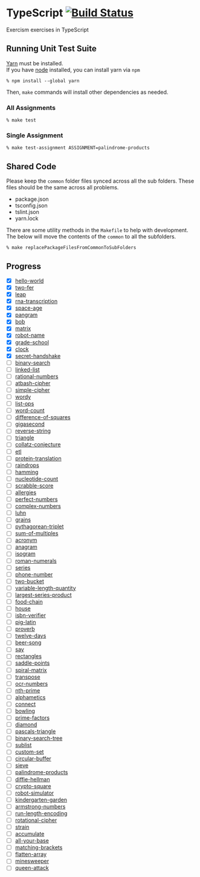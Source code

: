 # TypeScript [![Build Status](https://travis-ci.org/exercism/typescript.svg?branch=master)](https://travis-ci.org/exercism/typescript)

Exercism exercises in TypeScript

## Running Unit Test Suite

[Yarn](https://yarnpkg.com/en/docs/install) must be installed.  
If you have [node](https://nodejs.org) installed, you can install yarn via `npm`

    % npm install --global yarn

Then, `make` commands will install other dependencies as needed.

### All Assignments

    % make test

### Single Assignment

    % make test-assignment ASSIGNMENT=palindrome-products

## Shared Code

Please keep the `common` folder files synced across all the sub folders. These files should be the same across all problems.

- package.json
- tsconfig.json
- tslint.json
- yarn.lock

There are some utility methods in the `Makefile` to help with development. The below will move the contents of the `common` to all the subfolders.

    % make replacePackageFilesFromCommonToSubFolders

## Progress

- [x] [hello-world](https://github.com/Samuel-Lewis/typescript/tree/master/exercises/hello-world)
- [x] [two-fer](https://github.com/Samuel-Lewis/typescript/tree/master/exercises/two-fer)
- [x] [leap](https://github.com/Samuel-Lewis/typescript/tree/master/exercises/leap)
- [x] [rna-transcription](https://github.com/Samuel-Lewis/typescript/tree/master/exercises/rna-transcription)
- [x] [space-age](https://github.com/Samuel-Lewis/typescript/tree/master/exercises/space-age)
- [x] [pangram](https://github.com/Samuel-Lewis/typescript/tree/master/exercises/pangram)
- [x] [bob](https://github.com/Samuel-Lewis/typescript/tree/master/exercises/bob)
- [x] [matrix](https://github.com/Samuel-Lewis/typescript/tree/master/exercises/matrix)
- [x] [robot-name](https://github.com/Samuel-Lewis/typescript/tree/master/exercises/robot-name)
- [x] [grade-school](https://github.com/Samuel-Lewis/typescript/tree/master/exercises/grade-school)
- [x] [clock](https://github.com/Samuel-Lewis/typescript/tree/master/exercises/clock)
- [x] [secret-handshake](https://github.com/Samuel-Lewis/typescript/tree/master/exercises/secret-handshake)
- [ ] [binary-search](https://github.com/Samuel-Lewis/typescript/tree/master/exercises/binary-search)
- [ ] [linked-list](https://github.com/Samuel-Lewis/typescript/tree/master/exercises/linked-list)
- [ ] [rational-numbers](https://github.com/Samuel-Lewis/typescript/tree/master/exercises/rational-numbers)
- [ ] [atbash-cipher](https://github.com/Samuel-Lewis/typescript/tree/master/exercises/atbash-cipher)
- [ ] [simple-cipher](https://github.com/Samuel-Lewis/typescript/tree/master/exercises/simple-cipher)
- [ ] [wordy](https://github.com/Samuel-Lewis/typescript/tree/master/exercises/wordy)
- [ ] [list-ops](https://github.com/Samuel-Lewis/typescript/tree/master/exercises/list-ops)
- [ ] [word-count](https://github.com/Samuel-Lewis/typescript/tree/master/exercises/word-count)
- [ ] [difference-of-squares](https://github.com/Samuel-Lewis/typescript/tree/master/exercises/difference-of-squares)
- [ ] [gigasecond](https://github.com/Samuel-Lewis/typescript/tree/master/exercises/gigasecond)
- [ ] [reverse-string](https://github.com/Samuel-Lewis/typescript/tree/master/exercises/reverse-string)
- [ ] [triangle](https://github.com/Samuel-Lewis/typescript/tree/master/exercises/triangle)
- [ ] [collatz-conjecture](https://github.com/Samuel-Lewis/typescript/tree/master/exercises/collatz-conjecture)
- [ ] [etl](https://github.com/Samuel-Lewis/typescript/tree/master/exercises/etl)
- [ ] [protein-translation](https://github.com/Samuel-Lewis/typescript/tree/master/exercises/protein-translation)
- [ ] [raindrops](https://github.com/Samuel-Lewis/typescript/tree/master/exercises/raindrops)
- [ ] [hamming](https://github.com/Samuel-Lewis/typescript/tree/master/exercises/hamming)
- [ ] [nucleotide-count](https://github.com/Samuel-Lewis/typescript/tree/master/exercises/nucleotide-count)
- [ ] [scrabble-score](https://github.com/Samuel-Lewis/typescript/tree/master/exercises/scrabble-score)
- [ ] [allergies](https://github.com/Samuel-Lewis/typescript/tree/master/exercises/allergies)
- [ ] [perfect-numbers](https://github.com/Samuel-Lewis/typescript/tree/master/exercises/perfect-numbers)
- [ ] [complex-numbers](https://github.com/Samuel-Lewis/typescript/tree/master/exercises/complex-numbers)
- [ ] [luhn](https://github.com/Samuel-Lewis/typescript/tree/master/exercises/luhn)
- [ ] [grains](https://github.com/Samuel-Lewis/typescript/tree/master/exercises/grains)
- [ ] [pythagorean-triplet](https://github.com/Samuel-Lewis/typescript/tree/master/exercises/pythagorean-triplet)
- [ ] [sum-of-multiples](https://github.com/Samuel-Lewis/typescript/tree/master/exercises/sum-of-multiples)
- [ ] [acronym](https://github.com/Samuel-Lewis/typescript/tree/master/exercises/acronym)
- [ ] [anagram](https://github.com/Samuel-Lewis/typescript/tree/master/exercises/anagram)
- [ ] [isogram](https://github.com/Samuel-Lewis/typescript/tree/master/exercises/isogram)
- [ ] [roman-numerals](https://github.com/Samuel-Lewis/typescript/tree/master/exercises/roman-numerals)
- [ ] [series](https://github.com/Samuel-Lewis/typescript/tree/master/exercises/series)
- [ ] [phone-number](https://github.com/Samuel-Lewis/typescript/tree/master/exercises/phone-number)
- [ ] [two-bucket](https://github.com/Samuel-Lewis/typescript/tree/master/exercises/two-bucket)
- [ ] [variable-length-quantity](https://github.com/Samuel-Lewis/typescript/tree/master/exercises/variable-length-quantity)
- [ ] [largest-series-product](https://github.com/Samuel-Lewis/typescript/tree/master/exercises/largest-series-product)
- [ ] [food-chain](https://github.com/Samuel-Lewis/typescript/tree/master/exercises/food-chain)
- [ ] [house](https://github.com/Samuel-Lewis/typescript/tree/master/exercises/house)
- [ ] [isbn-verifier](https://github.com/Samuel-Lewis/typescript/tree/master/exercises/isbn-verifier)
- [ ] [pig-latin](https://github.com/Samuel-Lewis/typescript/tree/master/exercises/pig-latin)
- [ ] [proverb](https://github.com/Samuel-Lewis/typescript/tree/master/exercises/proverb)
- [ ] [twelve-days](https://github.com/Samuel-Lewis/typescript/tree/master/exercises/twelve-days)
- [ ] [beer-song](https://github.com/Samuel-Lewis/typescript/tree/master/exercises/beer-song)
- [ ] [say](https://github.com/Samuel-Lewis/typescript/tree/master/exercises/say)
- [ ] [rectangles](https://github.com/Samuel-Lewis/typescript/tree/master/exercises/rectangles)
- [ ] [saddle-points](https://github.com/Samuel-Lewis/typescript/tree/master/exercises/saddle-points)
- [ ] [spiral-matrix](https://github.com/Samuel-Lewis/typescript/tree/master/exercises/spiral-matrix)
- [ ] [transpose](https://github.com/Samuel-Lewis/typescript/tree/master/exercises/transpose)
- [ ] [ocr-numbers](https://github.com/Samuel-Lewis/typescript/tree/master/exercises/ocr-numbers)
- [ ] [nth-prime](https://github.com/Samuel-Lewis/typescript/tree/master/exercises/nth-prime)
- [ ] [alphametics](https://github.com/Samuel-Lewis/typescript/tree/master/exercises/alphametics)
- [ ] [connect](https://github.com/Samuel-Lewis/typescript/tree/master/exercises/connect)
- [ ] [bowling](https://github.com/Samuel-Lewis/typescript/tree/master/exercises/bowling)
- [ ] [prime-factors](https://github.com/Samuel-Lewis/typescript/tree/master/exercises/prime-factors)
- [ ] [diamond](https://github.com/Samuel-Lewis/typescript/tree/master/exercises/diamond)
- [ ] [pascals-triangle](https://github.com/Samuel-Lewis/typescript/tree/master/exercises/pascals-triangle)
- [ ] [binary-search-tree](https://github.com/Samuel-Lewis/typescript/tree/master/exercises/binary-search-tree)
- [ ] [sublist](https://github.com/Samuel-Lewis/typescript/tree/master/exercises/sublist)
- [ ] [custom-set](https://github.com/Samuel-Lewis/typescript/tree/master/exercises/custom-set)
- [ ] [circular-buffer](https://github.com/Samuel-Lewis/typescript/tree/master/exercises/circular-buffer)
- [ ] [sieve](https://github.com/Samuel-Lewis/typescript/tree/master/exercises/sieve)
- [ ] [palindrome-products](https://github.com/Samuel-Lewis/typescript/tree/master/exercises/palindrome-products)
- [ ] [diffie-hellman](https://github.com/Samuel-Lewis/typescript/tree/master/exercises/diffie-hellman)
- [ ] [crypto-square](https://github.com/Samuel-Lewis/typescript/tree/master/exercises/crypto-square)
- [ ] [robot-simulator](https://github.com/Samuel-Lewis/typescript/tree/master/exercises/robot-simulator)
- [ ] [kindergarten-garden](https://github.com/Samuel-Lewis/typescript/tree/master/exercises/kindergarten-garden)
- [ ] [armstrong-numbers](https://github.com/Samuel-Lewis/typescript/tree/master/exercises/armstrong-numbers)
- [ ] [run-length-encoding](https://github.com/Samuel-Lewis/typescript/tree/master/exercises/run-length-encoding)
- [ ] [rotational-cipher](https://github.com/Samuel-Lewis/typescript/tree/master/exercises/rotational-cipher)
- [ ] [strain](https://github.com/Samuel-Lewis/typescript/tree/master/exercises/strain)
- [ ] [accumulate](https://github.com/Samuel-Lewis/typescript/tree/master/exercises/accumulate)
- [ ] [all-your-base](https://github.com/Samuel-Lewis/typescript/tree/master/exercises/all-your-base)
- [ ] [matching-brackets](https://github.com/Samuel-Lewis/typescript/tree/master/exercises/matching-brackets)
- [ ] [flatten-array](https://github.com/Samuel-Lewis/typescript/tree/master/exercises/flatten-array)
- [ ] [minesweeper](https://github.com/Samuel-Lewis/typescript/tree/master/exercises/minesweeper)
- [ ] [queen-attack](https://github.com/Samuel-Lewis/typescript/tree/master/exercises/queen-attack)
